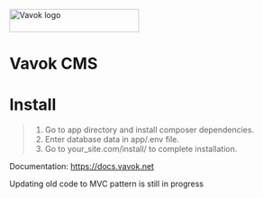 
<a href="https://vavok.net"><img src="https://vavok.net/themes/vavok3/images/logo.png" width="230" height="41" alt="Vavok logo" /></a>

# Vavok CMS

# Install
> 1. Go to app directory and install composer dependencies.
> 2. Enter database data in app/.env file.
> 3. Go to your_site.com/install/ to complete installation.

Documentation: https://docs.vavok.net

Updating old code to MVC pattern is still in progress